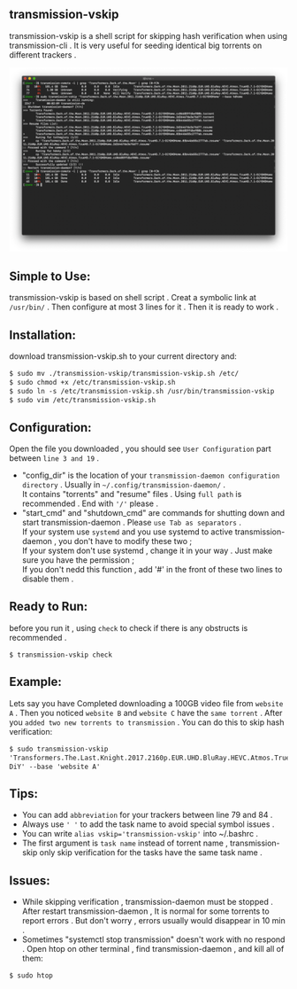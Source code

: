 ## transmission-vskip
transmission-vskip is a shell script for skipping hash verification when using transmission-cli . It is very useful for seeding identical big torrents on different trackers .

![Preview](https://github.com/1ndeed/transmission-vskip/blob/master/Demontration.png)

## Simple to Use:
transmission-vskip is based on shell script . Creat a symbolic link at `/usr/bin/` . Then configure at most 3 lines for it . Then it is ready to work .

## Installation:
download transmission-vskip.sh to your current directory and:

    $ sudo mv ./transmission-vskip/transmission-vskip.sh /etc/  
    $ sudo chmod +x /etc/transmission-vskip.sh  
    $ sudo ln -s /etc/transmission-vskip.sh /usr/bin/transmission-vskip  
    $ sudo vim /etc/transmission-vskip.sh  

## Configuration:
Open the file you downloaded , you should see `User Configuration` part between `line 3 and 19` .  
* "config_dir" is the location of your `transmission-daemon configuration directory` . Usually in `~/.config/transmission-daemon/` .  
It contains "torrents" and "resume" files . Using `full path` is recommended . End with `'/'` please .  
* "start_cmd" and "shutdown_cmd" are commands for shutting down and start transmission-daemon . Please `use Tab as separators` .  
If your system use `systemd` and you use systemd to active transmission-daemon , you don't have to modify these two ;  
If your system don't use systemd , change it in your way . Just make sure you have the permission ;  
If you don't nedd this function , add '#' in the front of these two lines to disable them .  


## Ready to Run:
before you run it , using `check` to check if there is any obstructs is recommended .  

    $ transmission-vskip check  

## Example:
Lets say you have Completed downloading a 100GB video file from `website A` . Then you noticed `website B` and `website C` have the `same torrent` . After you `added two new torrents to transmission` . You can do this to skip hash verification:  

    $ sudo transmission-vskip 'Transformers.The.Last.Knight.2017.2160p.EUR.UHD.BluRay.HEVC.Atmos.TrueHD.7.1-DiY' --base 'website A'  

## Tips:
* You can add `abbreviation` for your trackers between line 79 and 84 .  
* Always use `' '` to add the task name to avoid special symbol issues .  
* You can write `alias vskip='transmission-vskip'` into ~/.bashrc .  
* The first argument is `task name` instead of torrent name , transmission-skip only skip verification for the tasks have the same task name .  

## Issues:
* While skipping verification , transmission-daemon must be stopped . After restart transmission-daemon , It is normal for some torrents to report errors . But don't worry , errors usually would disappear in 10 min .  
* Sometimes "systemctl stop transmission" doesn't work with no respond . Open htop on other terminal , find transmission-daemon , and kill all of them:  
```
$ sudo htop  
```
